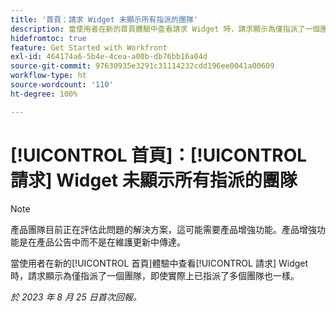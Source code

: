 ```yaml
---
title: '首頁：請求 Widget 未顯示所有指派的團隊'
description: 當使用者在新的首頁體驗中查看請求 Widget 時，請求顯示為僅指派了一個團隊，即使實際上已指派了多個團隊也一樣。
hidefromtoc: true
feature: Get Started with Workfront
exl-id: 464174a6-5b4e-4cea-a00b-db76bb16a04d
source-git-commit: 97630935e3291c31114232cdd196ee0041a00609
workflow-type: ht
source-wordcount: '110'
ht-degree: 100%

---
```


# [!UICONTROL 首頁]：[!UICONTROL 請求] Widget 未顯示所有指派的團隊

>[!NOTE]
>
>產品團隊目前正在評估此問題的解決方案，這可能需要產品增強功能。產品增強功能是在產品公告中而不是在維護更新中傳達。

當使用者在新的[!UICONTROL 首頁]體驗中查看[!UICONTROL 請求] Widget 時，請求顯示為僅指派了一個團隊，即使實際上已指派了多個團隊也一樣。

_於 2023 年 8 月 25 日首次回報。_
